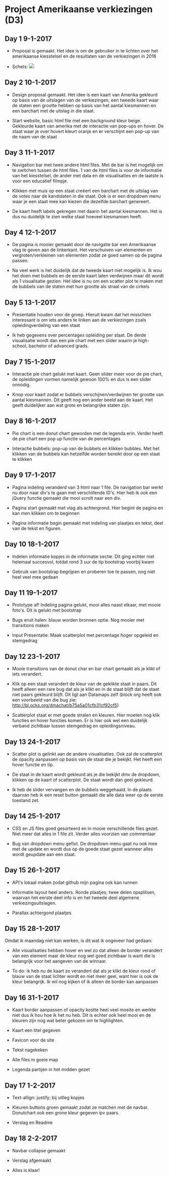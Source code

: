# Project Amerikaanse verkiezingen (D3)

## Day 1 9-1-2017

* Proposal is gemaakt. Het idee is om de gebruiker in te lichten over het amerikaanse kiesstelsel en de resultaten van de
verkiezingen in 2016

* Schets: ![](doc/schets.jpg)

## Day 2 10-1-2017

* Design proposal gemaakt. Het idee is een kaart van Amerika gekleurd op basis van de uitslagen van de verkiezingen,
 een tweede kaart waar de staten een grootte hebben op basis van het aantal kiesmannen en een barchart met de uitslag in die staat.

* Start website, basic html file met een background kleur beige. Gekleurde kaart van amerika met de interactie van pop-ups en hover. De staat waar je over hovert kleurt oranje en er verschijnt een pop-up van de naam van de staat

## Day 3 11-1-2017
* Navigation bar met twee andere html files. Met de bar is het mogelijk om te switchen tussen de html files. 1 van de html files is voor de informatie van het kiesstelsel, de ander met data en de visualisaties en de laatste is voor een educatief filmpje.

* Klikken met muis op een staat creëert een barchart met de uitslag van de votes naar de kandidaten in die staat. Ook is er een dropdown menu waar je een staat mee kan kiezen die dezelfde barchart genereert.

* De kaart heeft labels gekregen met daarin het aantal kiesmannen. Het is dus nu duidelijk te zien welke staat hoeveel kiesmannen heeft.

## Day 4 12-1-2017
* De pagina is mooier gemaakt door de navigatie bar een Amerikaanse vlag te geven aan de linkerkant. Het verschuiven van elementen en vergroten/verkleinen van elementen zodat ze goed samen op de pagina passen.

* Na veel werk is het duidelijk dat de tweede kaart niet mogelijk is. Ik wou het doen met bubbels en de eerste kaart laten verdwijnen maar dit wordt als 1 visualisatie gezien. Het idee is nu om een scatter plot te maken met de bubbels van de staten met hun grootte als straal van de cirkels


## Day 5 13-1-2017

* Presentatie houden voor de groep. Hieruit kwam dat het misschien interessant is om iets anders te linken aan de verkiezingen zoals opleidingverdeling van een staat

* Ik heb gegevens over percentages opleiding per staat. De derde visualisatie wordt dan een pie chart met een slider
waarin je high-school, bachelor of advanced grads.

## Day 7 15-1-2017

* Interactie pie chart gelukt met kaart. Geen slider meer voor de pie chart, de opleidingen vormen namelijk gewoon 100% en dus is een slider onnodig.

* Knop voor kaart zodat er bubbels verschijnen/verdwijnen ter grootte van aantal kiesmannen. Dit geeft nog een ander beeld aan de kaart. Het geeft duidelijker aan wat grote en belangrijke staten zijn.

## Day 8 16-1-2017

* Pie chart is een donut chart geworden met de legenda erin. Verder heeft de pie chart een pop up functie van de percentages

* Interactie bubbels: pop-up van de bubbels en klikken bubbles. Met het klikken van de bubbels kan hetzelfde worden bereikt door op een staat te klikken

## Day 9 17-1-2017
* Pagina indeling veranderd van 3 html naar 1 file. De navigation bar werkt nu door naar div's te gaan met verschillende ID's. Hier heb ik ook een jQuery functie gemaakt die mooi scrolt naar een div.

* Pagina start gemaakt met vlag als achtergrond. Hier begint de pagina en kan men klikken om te beginnen

* Pagina informatie begin gemaakt met indeling van plaatjes en tekst, deel van de tekst en figuren.

## Day 10 18-1-2017
* Indelen informatie kopjes in de informatie sectie. Dit ging echter niet helemaal succesvol, totdat rond 3 uur de tip bootstrap voorbij kwam

* Gebruik van bootstrap begrijpen en proberen toe te passen, nog niet heel veel mee gedaan

## Day 11 19-1-2017
* Prototype af! Indeling pagina gelukt, mooi alles naast elkaar, met mooie foto's. Dit is gelukt met bootstrap

* Bugs eruit halen: blauw worden bronnen optie. Nog mooier met transitions maken

* Input Presentatie: Maak scatterplot met percentage hoger opgeleid en stemgedrag

## Day 12 23-1-2017
* Mooie transitions van de donut char en bar chart gemaakt als je klikt of iets verandert.

* Klik op een staat verandert de kleur van de geklikte staat in paars. Dit heeft alleen een rare bug dat als je klikt en in de staat blijft dat de staat niet paars gekleurd blijft. Dit ligt aan Datamaps zelf (block org heeft ook een voorbeeld van die bug zie: http://bl.ocks.org/dmachat/b75a5a01cfb31cf92cf5)

* Scatterplot staat er met goede stralen en kleuren. Hier moeten nog klik functies en hover functies komen. Er is hier ook wel een duidelijk verband zichtbaar tussen stemgedrag en opleidingsniveau.

## Day 13 24-1-2017
* Scatter plot is gelinkt aan de andere visualisaties. Ook zal de scatterplot de opacity aanpassen op basis van de staat die je bekijkt. Het heeft een hover functie en tip.

* De staat in de kaart wordt gekleurd als je die bekijkt dmv de dropdown, klikken op de kaart of scatterplot. De staat wordt dan geel gekleurd.

* Ik heb de slider vervangen en de bubbels weggehaald. In de plaats daarvan heb ik een reset button gemaakt die alle data weer op de eerste toestand zet.

## Day 14 25-1-2017
* CSS en JS files goed gesorteerd en in mooie verschillende files gezet. Niet meer dat alles in 1 file zit. Verder alles voorzien van commentaar

* Bug van dropdown menu gefixt. De dropdown menu gaat nu ook mee met de update en wordt dus op de goede staat gezet wanneer alles wordt geupdate aan een staat.

## Day 15 26-1-2017
* API's lokaal maken zodat github mijn pagina ook kan runnen

* Informatie layout heel anders. Ronde plaatjes, twee delen opsplitsen, waarvan het eerste deel info is en het tweede deel algemene verkiezingsuitslagen.

* Parallax achtergond plaatjes

## Day 15 28-1-2017
Omdat ik maandag niet kan werken, is dit wat ik ongeveer had gedaan:
* Alle visualisaties hebben hover en wel zo dat alleen de border verandert van een element maar de kleur nog wel goed zichtbaar is want die is belangrijk voor het aangeven van de winnaar.

* To do: ik heb nu de kaart zo verandert dat als je klikt de kleur rood of blauw van de staat lichter wordt en niet meer geel, want hier is ook de kleur belangrijk. Ik wil nog kijken of ik alleen de border kan aanpassen

## Day 16 31-1-2017

* Kaart border aanpassen of opacity kostte heel veel moeite en werkte niet dus ik hou hoe ik het nu heb. Dit is echter ook heel mooi en de kleuren zijn nog wat beter gekozen om te highlighten.

* Kaart een titel gegeven

* Favicon voor de site

* Tekst nagekeken

* Alle files in goeie map

* Legenda partijen in het midden gezet

## Day 17 1-2-2017
* Text-allign: justify; bij uitleg kopjes

* Kleuren buttons groen gemaakt zodat ze matchen met de navbar. Donutchart ook een grone kleur gegeven ipv paars.

* Verslag en Readme

## Day 18 2-2-2017
* Navbar collapse gemaakt

* Verslag afgemaakt

* Alles is klaar!
